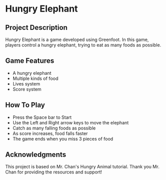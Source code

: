 # Hungry Elephant

## Project Description
Hungry Elephant is a game developed using Greenfoot. In this game, players control a hungry elephant, trying to eat as many foods as possible.

## Game Features
- A hungry elephant
- Multiple kinds of food
- Lives system
- Score system
## How To Play
- Press the Space bar to Start 
- Use the Left and Right arrow keys to move the elephant
- Catch as many falling foods as possible
- As score increases, food falls faster
- The game ends when you miss 3 pieces of food

## Acknowledgments
This project is based on Mr. Chan's Hungry Animal tutorial. Thank you Mr. Chan for providing the resources and support!


